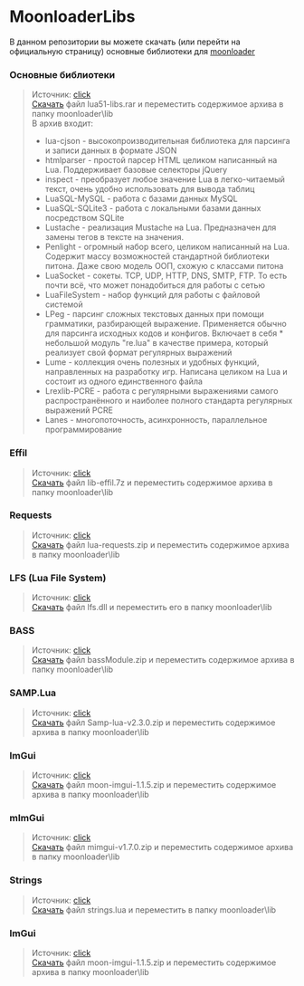 # MoonloaderLibs
В данном репозитории вы можете скачать (или перейти на официальную страницу) основные библиотеки для [moonloader](https://www.blast.hk/threads/13305/)  
### Основные библиотеки ###
>Источник: [click](https://www.blast.hk/threads/16031/)  
>[Скачать](https://github.com/GovnocodedByChapo/MoonloaderLibs/raw/main/lua51-libs.rar) файл lua51-libs.rar и переместить содержимое архива в папку moonloader\lib  
>В архив входит:
>* lua-cjson - высокопроизводительная библиотека для парсинга и записи данных в формате JSON  
>* htmlparser - простой парсер HTML целиком написанный на Lua. Поддерживает базовые селекторы jQuery  
>* inspect - преобразует любое значение Lua в легко-читаемый текст, очень удобно использовать для вывода таблиц
>* LuaSQL-MySQL - работа с базами данных MySQL
>* LuaSQL-SQLite3 - работа с локальными базами данных посредством SQLite
>* Lustache - реализация Mustache на Lua. Предназначен для замены тегов в тексте на значения.
>* Penlight - огромный набор всего, целиком написанный на Lua. Содержит массу возможностей стандартной библиотеки питона. Даже свою модель ООП, схожую с классами питона
>* LuaSocket - сокеты. TCP, UDP, HTTP, DNS, SMTP, FTP. То есть почти всё, что может понадобиться для работы с сетью
>* LuaFileSystem - набор функций для работы с файловой системой
>* LPeg - парсинг сложных текстовых данных при помощи грамматики, разбирающей выражение. Применяется обычно для парсинга исходных кодов и конфигов. Включает в себя * небольшой модуль "re.lua" в качестве примера, который реализует свой формат регулярных выражений
>* Lume - коллекция очень полезных и удобных функций, направленных на разработку игр. Написана целиком на Lua и состоит из одного единственного файла
>* Lrexlib-PCRE - работа с регулярными выражениями самого распространённого и наиболее полного стандарта регулярных выражений PCRE
>* Lanes - многопоточность, асинхронность, параллельное программирование  

### Effil ###
>Источник: [click](https://www.blast.hk/threads/20532/post-256096)  
>[Скачать](https://github.com/GovnocodedByChapo/MoonloaderLibs/raw/main/lib-effil.7z) файл lib-effil.7z и переместить содержимое архива в папку moonloader\lib  

### Requests ###
>Источник: [click](https://www.blast.hk/threads/16031/post-182937)  
>[Скачать](https://github.com/GovnocodedByChapo/MoonloaderLibs/raw/main/lua-requests.rar) файл lua-requests.zip и переместить содержимое архива в папку moonloader\lib  

### LFS (Lua File System) ###
>Источник: [click](https://www.blast.hk/threads/16031/post-815938)  
>[Скачать](https://github.com/GovnocodedByChapo/MoonloaderLibs/raw/main/lfs.dll) файл lfs.dll и переместить его в папку moonloader\lib  

### BASS ###
>Источник: [click](https://www.blast.hk/threads/15796/)  
>[Скачать](https://github.com/GovnocodedByChapo/MoonloaderLibs/raw/main/bassModule.zip) файл bassModule.zip и переместить содержимое архива в папку moonloader\lib  

### SAMP.Lua ###
>Источник: [click](https://www.blast.hk/threads/14624/)  
>[Скачать](https://github.com/GovnocodedByChapo/MoonloaderLibs/raw/main/Samp-lua-v2.3.0.zip) файл Samp-lua-v2.3.0.zip и переместить содержимое архива в папку moonloader\lib  

### ImGui ###
>Источник: [click](https://www.blast.hk/threads/19292/)  
>[Скачать](https://github.com/GovnocodedByChapo/MoonloaderLibs/raw/main/oon-imgui-1.1.5.zip) файл moon-imgui-1.1.5.zip и переместить содержимое архива в папку moonloader\lib  

### mImGui ###
>Источник: [click](https://www.blast.hk/threads/66959/)  
>[Скачать](https://github.com/GovnocodedByChapo/MoonloaderLibs/raw/main/mimgui-v1.7.0.zip) файл mimgui-v1.7.0.zip и переместить содержимое архива в папку moonloader\lib  

### Strings ###
>Источник: [click](https://www.blast.hk/threads/19292/)  
>[Скачать](https://github.com/GovnocodedByChapo/MoonloaderLibs/raw/main/strings.lua) файл strings.lua и переместить в папку moonloader\lib  

### ImGui ###
>Источник: [click](https://www.blast.hk/threads/19292/)  
>[Скачать](https://github.com/GovnocodedByChapo/MoonloaderLibs/raw/main/moon-imgui-1.1.5.zip) файл moon-imgui-1.1.5.zip и переместить содержимое архива в папку moonloader\lib  


